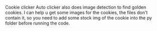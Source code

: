 Cookie clicker Auto clicker also does image detection to find golden cookies. I can help u get some images for the cookies, the files don't contain it, so you need to add some stock img of the cookie into the py folder before running the code.

